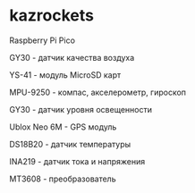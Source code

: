 # kazrockets

Raspberry Pi Pico

GY30 - датчик качества воздуха

YS-41 - модуль MicroSD карт

MPU-9250 - компас, акселерометр, гироскоп

GY30 - датчик уровня освещенности

Ublox Neo 6M - GPS модуль

DS18B20 - датчик температуры

INA219 - датчик тока и напряжения

MT3608 - преобразователь
